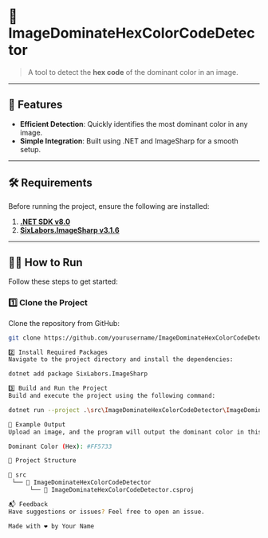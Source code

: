 # 🎨 ImageDominateHexColorCodeDetector  
> A tool to detect the **hex code** of the dominant color in an image.

---

## 🚀 Features  
- **Efficient Detection**: Quickly identifies the most dominant color in any image.  
- **Simple Integration**: Built using .NET and ImageSharp for a smooth setup.  

---

## 🛠 Requirements  
Before running the project, ensure the following are installed:  
1. [**.NET SDK v8.0**](https://dotnet.microsoft.com/download)  
2. [**SixLabors.ImageSharp v3.1.6**](https://www.nuget.org/packages/SixLabors.ImageSharp)  

---

## 🏃‍♂️ How to Run  
Follow these steps to get started:  

### 1️⃣ Clone the Project  
Clone the repository from GitHub:  
```bash
git clone https://github.com/yourusername/ImageDominateHexColorCodeDetector.git

2️⃣ Install Required Packages
Navigate to the project directory and install the dependencies:

dotnet add package SixLabors.ImageSharp

3️⃣ Build and Run the Project
Build and execute the project using the following command:

dotnet run --project .\src\ImageDominateHexColorCodeDetector\ImageDominateHexColorCodeDetector.csproj

🎯 Example Output
Upload an image, and the program will output the dominant color in this format:

Dominant Color (Hex): #FF5733

📂 Project Structure

📂 src  
 └── 📁 ImageDominateHexColorCodeDetector  
      └── 📄 ImageDominateHexColorCodeDetector.csproj  

📬 Feedback
Have suggestions or issues? Feel free to open an issue.

Made with ❤️ by Your Name



